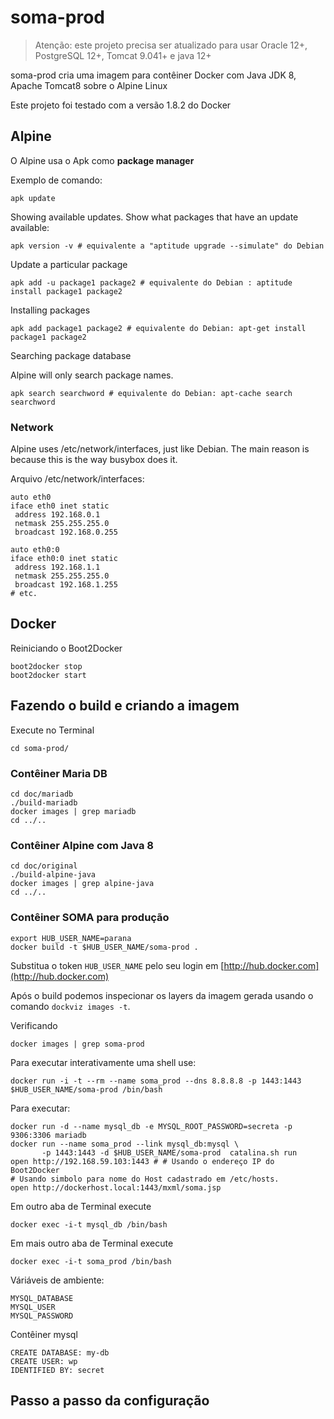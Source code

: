 # soma-prod

> Atenção: este projeto precisa ser atualizado para usar Oracle 12+, PostgreSQL 12+, Tomcat 9.041+ e java 12+ 

soma-prod cria uma imagem para contêiner Docker com Java JDK 8, 
Apache Tomcat8 sobre o Alpine Linux

Este projeto foi testado com a versão 1.8.2 do Docker

## Alpine

O Alpine usa o Apk como **package manager**

Exemplo de comando:

    apk update

Showing available updates. Show what packages that have an update available:

    apk version -v # equivalente a "aptitude upgrade --simulate" do Debian

Update a particular package

    apk add -u package1 package2 # equivalente do Debian : aptitude install package1 package2

Installing packages

    apk add package1 package2 # equivalente do Debian: apt-get install package1 package2

Searching package database

Alpine will only search package names.

    apk search searchword # equivalente do Debian: apt-cache search searchword

### Network

Alpine uses /etc/network/interfaces, just like Debian. The main reason is because 
this is the way busybox does it.

Arquivo /etc/network/interfaces:

    auto eth0
    iface eth0 inet static
     address 192.168.0.1
     netmask 255.255.255.0
     broadcast 192.168.0.255
     
    auto eth0:0
    iface eth0:0 inet static
     address 192.168.1.1
     netmask 255.255.255.0
     broadcast 192.168.1.255
    # etc.


## Docker

Reiniciando o Boot2Docker

    boot2docker stop
    boot2docker start

## Fazendo o build e criando a imagem

Execute no Terminal

    cd soma-prod/

### Contêiner Maria DB

    cd doc/mariadb
    ./build-mariadb
    docker images | grep mariadb
    cd ../..

### Contêiner Alpine com Java 8

    cd doc/original
    ./build-alpine-java
    docker images | grep alpine-java
    cd ../..

### Contêiner SOMA para produção

    export HUB_USER_NAME=parana
    docker build -t $HUB_USER_NAME/soma-prod .

Substitua o token `HUB_USER_NAME` pelo seu login em [http://hub.docker.com](http://hub.docker.com)

Após o build podemos inspecionar os layers da imagem gerada usando o comando `dockviz images -t`.

Verificando

    docker images | grep soma-prod

Para executar interativamente uma shell use:

    docker run -i -t --rm --name soma_prod --dns 8.8.8.8 -p 1443:1443 $HUB_USER_NAME/soma-prod /bin/bash

Para executar:

    docker run -d --name mysql_db -e MYSQL_ROOT_PASSWORD=secreta -p 9306:3306 mariadb
    docker run --name soma_prod --link mysql_db:mysql \
           -p 1443:1443 -d $HUB_USER_NAME/soma-prod  catalina.sh run
    open http://192.168.59.103:1443 # # Usando o endereço IP do Boot2Docker
    # Usando simbolo para nome do Host cadastrado em /etc/hosts.
    open http://dockerhost.local:1443/mxml/soma.jsp 

Em outro aba de Terminal execute

    docker exec -i-t mysql_db /bin/bash

Em mais outro aba de Terminal execute

    docker exec -i-t soma_prod /bin/bash

Váriáveis de ambiente:

    MYSQL_DATABASE
    MYSQL_USER
    MYSQL_PASSWORD

Contêiner mysql

    CREATE DATABASE: my-db 
    CREATE USER: wp
    IDENTIFIED BY: secret


## Passo a passo da configuração
